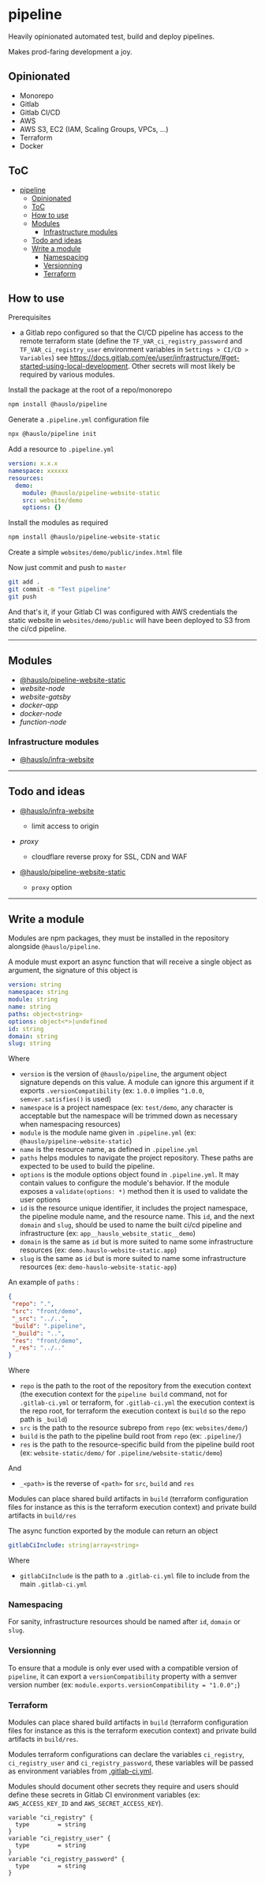 # pipeline

Heavily opinionated automated test, build and deploy pipelines.

Makes prod-faring development a joy.

## Opinionated

- Monorepo
- Gitlab
- Gitlab CI/CD
- AWS
- AWS S3, EC2 (IAM, Scaling Groups, VPCs, ...)
- Terraform
- Docker

## ToC

- [pipeline](#pipeline)
  - [Opinionated](#opinionated)
  - [ToC](#toc)
  - [How to use](#how-to-use)
  - [Modules](#modules)
    - [Infrastructure modules](#infrastructure-modules)
  - [Todo and ideas](#todo-and-ideas)
  - [Write a module](#write-a-module)
    - [Namespacing](#namespacing)
    - [Versionning](#versionning)
    - [Terraform](#terraform)

## How to use

Prerequisites

- a Gitlab repo configured so that the CI/CD pipeline has access to the remote terraform state (define the `TF_VAR_ci_registry_password` and `TF_VAR_ci_registry_user` environment variables in `Settings > CI/CD > Variables`) see <https://docs.gitlab.com/ee/user/infrastructure/#get-started-using-local-development>. Other secrets will most likely be required by various modules.

Install the package at the root of a repo/monorepo

```bash
npm install @hauslo/pipeline
```

Generate a `.pipeline.yml` configuration file

```bash
npx @hauslo/pipeline init
```

Add a resource to `.pipeline.yml`

```yaml
version: x.x.x
namespace: xxxxxx
resources:
  demo:
    module: @hauslo/pipeline-website-static
    src: website/demo
    options: {}
```

Install the modules as required

```bash
npm install @hauslo/pipeline-website-static
```

Create a simple `websites/demo/public/index.html` file

Now just commit and push to `master`

```bash
git add .
git commit -m "Test pipeline"
git push
```

And that's it, if your Gitlab CI was configured with AWS credentials the static website in `websites/demo/public` will have been deployed to S3 from the ci/cd pipeline.

---

## Modules

- [@hauslo/pipeline-website-static](https://www.npmjs.com/package/@hauslo/pipeline-website-static)
- _website-node_
- _website-gatsby_
- _docker-app_
- _docker-node_
- _function-node_

### Infrastructure modules

- [@hauslo/infra-website](https://github.com/hauslo/infra-website)

---

## Todo and ideas

- [@hauslo/infra-website](https://github.com/hauslo/infra-website)

  - limit access to origin

- _proxy_

  - cloudflare reverse proxy for SSL, CDN and WAF

- [@hauslo/pipeline-website-static](https://www.npmjs.com/package/@hauslo/pipeline-website-static)
  - `proxy` option

---

## Write a module

Modules are npm packages, they must be installed in the repository alongside `@hauslo/pipeline`.

A module must export an async function that will receive a single object as argument, the signature of this object is

```yaml
version: string
namespace: string
module: string
name: string
paths: object<string>
options: object<*>|undefined
id: string
domain: string
slug: string
```

Where

- `version` is the version of `@hauslo/pipeline`, the argument object signature depends on this value. A module can ignore this argument if it exports `.versionCompatibility` (ex: `1.0.0` implies `^1.0.0`, `semver.satisfies()` is used)
- `namespace` is a project namespace (ex: `test/demo`, any character is acceptable but the namespace will be trimmed down as necessary when namespacing resources)
- `module` is the module name given in `.pipeline.yml` (ex: `@hauslo/pipeline-website-static`)
- `name` is the resource name, as defined in `.pipeline.yml`
- `paths` helps modules to navigate the project repository. These paths are expected to be used to build the pipeline.
- `options` is the module options object found in `.pipeline.yml`. It may contain values to configure the module's behavior. If the module exposes a `validate(options: *)` method then it is used to validate the user options
- `id` is the resource unique identifier, it includes the project namespace, the pipeline module name, and the resource name. This `id`, and the next `domain` and `slug`, should be used to name the built ci/cd pipeline and infrastructure (ex: `app__hauslo_website_static__demo`)
- `domain` is the same as `id` but is more suited to name some infrastructure resources (ex: `demo.hauslo-website-static.app`)
- `slug` is the same as `id` but is more suited to name some infrastructure resources (ex: `demo-hauslo-website-static-app`)

An example of `paths` :

```json
{
 "repo": ".",
 "src": "front/demo",
 "_src": "../..",
 "build": ".pipeline",
 "_build": "..",
 "res": "front/demo",
 "_res": "../.."
}
```

Where

- `repo` is the path to the root of the repository from the execution context (the execution context for the `pipeline build` command, not for `.gitlab-ci.yml` or terraform, for `.gitlab-ci.yml` the execution context is the repo root, for terraform the execution context is `build` so the repo path is `_build`)
- `src` is the path to the resource subrepo from `repo` (ex: `websites/demo/`)
- `build` is the path to the pipeline build root from `repo` (ex: `.pipeline/`)
- `res` is the path to the resource-specific build from the pipeline build root (ex: `website-static/demo/` for `.pipeline/website-static/demo`)

And

- `_<path>` is the reverse of `<path>` for `src`, `build` and `res`

Modules can place shared build artifacts in `build` (terraform configuration files for instance as this is the terraform execution context) and private build artifacts in `build/res`

The async function exported by the module can return an object

```yaml
gitlabCiInclude: string|array<string>
```

Where

- `gitlabCiInclude` is the path to a `.gitlab-ci.yml` file to include from the main `.gitlab-ci.yml`

### Namespacing

For sanity, infrastructure resources should be named after `id`, `domain` or `slug`.

### Versionning

To ensure that a module is only ever used with a compatible version of `pipeline`, it can export a `versionCompatibility` property with a semver version number (ex: `module.exports.versionCompatibility = "1.0.0";`)

### Terraform

Modules can place shared build artifacts in `build` (terraform configuration files for instance as this is the terraform execution context) and private build artifacts in `build/res`.

Modules terraform configurations can declare the variables `ci_registry`, `ci_registry_user` and `ci_registry_password`, these variables will be passed as environment variables from [.gitlab-ci.yml](lib/build/.gitlab-ci/variables.yml.js).

Modules should document other secrets they require and users should define these secrets in Gitlab CI environment variables (ex: `AWS_ACCESS_KEY_ID` and `AWS_SECRET_ACCESS_KEY`).

```hcl
variable "ci_registry" {
  type        = string
}
variable "ci_registry_user" {
  type        = string
}
variable "ci_registry_password" {
  type        = string
}
```
